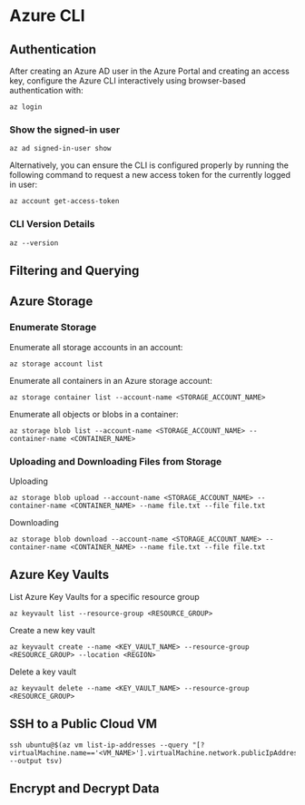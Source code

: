 # Azure CLI

## Authentication

After creating an Azure AD user in the Azure Portal and creating an access key, configure the Azure CLI interactively using browser-based authentication with:

```
az login
```

### Show the signed-in user

```
az ad signed-in-user show
```

Alternatively, you can ensure the CLI is configured properly by running the following command to request a new access token for the currently logged in user:

```
az account get-access-token
```

### CLI Version Details

```
az --version
```

## Filtering and Querying


## Azure Storage 

### Enumerate Storage

Enumerate all storage accounts in an account:

```
az storage account list
```

Enumerate all containers in an Azure storage account:

```
az storage container list --account-name <STORAGE_ACCOUNT_NAME>
```

Enumerate all objects or blobs in a container:

```
az storage blob list --account-name <STORAGE_ACCOUNT_NAME> --container-name <CONTAINER_NAME>
```

### Uploading and Downloading Files from Storage

Uploading

```
az storage blob upload --account-name <STORAGE_ACCOUNT_NAME> --container-name <CONTAINER_NAME> --name file.txt --file file.txt
```

Downloading

```
az storage blob download --account-name <STORAGE_ACCOUNT_NAME> --container-name <CONTAINER_NAME> --name file.txt --file file.txt
```

## Azure Key Vaults

List Azure Key Vaults for a specific resource group

```
az keyvault list --resource-group <RESOURCE_GROUP>
```

Create a new key vault

```
az keyvault create --name <KEY_VAULT_NAME> --resource-group <RESOURCE_GROUP> --location <REGION>
```

Delete a key vault

```
az keyvault delete --name <KEY_VAULT_NAME> --resource-group <RESOURCE_GROUP>
```

## SSH to a Public Cloud VM

```
ssh ubuntu@$(az vm list-ip-addresses --query "[?virtualMachine.name=='<VM_NAME>'].virtualMachine.network.publicIpAddresses[0].ipAddress" --output tsv)
```

## Encrypt and Decrypt Data

